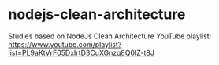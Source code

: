 # nodejs-clean-architecture

Studies based on NodeJs Clean Architecture YouTube playlist:
https://www.youtube.com/playlist?list=PL9aKtVrF05DxIrtD3CuXGnzq8Q0IZ-t8J